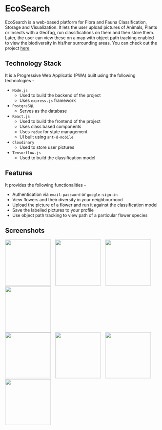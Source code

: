 # EcoSearch

EcoSearch is a web-based platform for Flora and Fauna Classification, Storage and Visualization. It lets the user upload pictures of Animals, Plants or Insects with a GeoTag, run classifications on them and then store them. Later, the user can view these on a map with object path tracking enabled to view the biodiversity in his/her surrounding areas.
You can check out the project [here](https://github.com/amlannandy/EcoSearch)

## Technology Stack

It is a Progressive Web Applicatio (PWA) built using the following technologies -

- `Node.js`
  - Used to build the backend of the project
  - Uses `express.js` framework
- `PostgreSQL`
  - Serves as the database
- `React.js`
  - Used to build the frontend of the project
  - Uses class based components
  - Uses `redux` for state management
  - UI built using `ant-d-mobile`
- `Cloudinary`
  - Used to store user pictures
- `Tensorflow.js`
  - Used to build the classification model

## Features

It provides the following functionalities -

- Authentication via `email-password` or `google-sign-in`
- View flowers and their diversity in your neighbourhood
- Upload the picture of a flower and run it against the classification model
- Save the labelled pictures to your profile
- Use object path tracking to view path of a particular flower species

## Screenshots

<div style="flex-direction: row;">
  <img src="https://user-images.githubusercontent.com/45410599/132084342-d9a3757e-8126-448a-b3c2-0636e88d6172.png" width="150px" style="margin-right: 10px;" alt="">
  <img src="https://user-images.githubusercontent.com/45410599/132084346-96e241ed-23b7-4c0b-a103-3e65ff9ec315.png" width="150px" style="margin-right: 10px;" alt="">
 <img src="https://user-images.githubusercontent.com/45410599/132084354-6d33c0c3-b8a2-4618-b456-3f7693109e02.png" width="150px" style="margin-right: 10px;" alt="">
  <img src="https://user-images.githubusercontent.com/45410599/132084374-479bb025-405b-4e94-aa38-d6543b4569c2.png" width="150px" alt="">
</div>
<div style="flex-direction: row;">
  <img src="https://user-images.githubusercontent.com/45410599/132084410-908a40e3-b1c6-4a72-9fd2-c3d29973d138.png" width="150px" style="margin-right: 10px;" alt="">
  <img src="https://user-images.githubusercontent.com/45410599/132084411-1d2d918c-26cd-4652-ae3b-49dc8d799d68.png" width="150px" style="margin-right: 10px;" alt="">
 <img src="https://user-images.githubusercontent.com/45410599/132084412-7506196f-a5a2-489d-b204-0f247b158e4d.png" width="150px" style="margin-right: 10px;" alt="">
  <img src="https://user-images.githubusercontent.com/45410599/132084414-b8c59fa5-59cc-4f98-b060-eeb2559c4e9c.png" width="150px" alt="">
</div>
